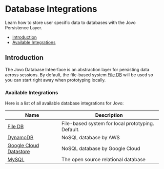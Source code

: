 # Database Integrations

Learn how to store user specific data to databases with the Jovo Persistence Layer.

* [Introduction](#introduction)
* [Available Integrations](#available-integrations)


## Introduction

The Jovo Database Inteerface is an abstraction layer for persisting data across sessions. By default, the file-based system [File DB](./file-db.md './file-db') will be used so you can start right away when prototyping locally.


### Available Integrations

Here is a list of all available database integrations for Jovo:

Name | Description
------------ | -------------
[File DB](./file-db.md './databases/file-db') | File-based system for local prototyping. Default.
[DynamoDB](./dynamodb.md './databases/dynamodb') | NoSQL database by AWS
[Google Cloud Datastore](./google-datastore.md './databases/google-datastore') | NoSQL database by Google Cloud
[MySQL](./mysql.md './databases/mysql') | The open source relational database


<!--[metadata]: {"description": "Learn how to store user specific data to different types of databases with the Jovo Framework",
"route": "databases" }-->
